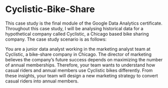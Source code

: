 # Cyclistic-Bike-Share

This case study is the final module of the Google Data Analytics certificate. Throughout this case study, I will be analysing historical data for a hypothetical company called Cyclistic, a Chicago based bike sharing company. The case study scenario is as follows:

You are a junior data analyst working in the marketing analyst team at Cyclistic, a bike-share company in Chicago. The director of marketing believes the company’s future success depends on maximizing the number of annual memberships. Therefore, your team wants to understand how casual riders and annual members use Cyclistic bikes differently. From these insights, your team will design a new marketing strategy to convert casual riders into annual members.
